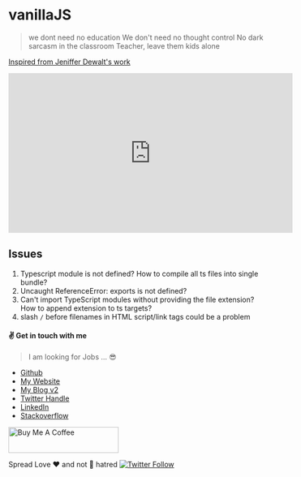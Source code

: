 # vanillaJS

> we dont need no education
> We don't need no thought control
> No dark sarcasm in the classroom
> Teacher, leave them kids alone

[Inspired from Jeniffer Dewalt's work](https://jenniferdewalt.com/index.html)

<iframe width="560" height="315" src="https://www.youtube.com/embed/GG1fgCHvDNQ" title="YouTube video player" frameborder="0" allow="accelerometer; autoplay; clipboard-write; encrypted-media; gyroscope; picture-in-picture" allowfullscreen></iframe>

## Issues

1. Typescript module is not defined? How to compile all ts files into single bundle?
2. Uncaught ReferenceError: exports is not defined?
3. Can't import TypeScript modules without providing the file extension? How to append extension to ts targets?
4. slash `/` before filenames in HTML script/link tags could be a problem

#### :v: Get in touch with me

> I am looking for Jobs ... :sunglasses:

- [Github](https://github.com/avimehenwal/)
- [My Website](https://avimehenwal.in)
- [My Blog v2](https://avimehenwal2.netlify.app/)
- [Twitter Handle](https://twitter.com/avimehenwal)
- [LinkedIn](https://in.linkedin.com/in/avimehenwal)
- [Stackoverflow](https://stackoverflow.com/users/1915935/avi-mehenwal)

<a href="https://www.buymeacoffee.com/F1j07cV" target="_blank"><img src="https://cdn.buymeacoffee.com/buttons/default-orange.png" alt="Buy Me A Coffee" style="height: 51px !important;width: 217px !important;" ></a>

Spread Love :hearts: and not :no_entry_sign: hatred [![Twitter Follow](https://img.shields.io/twitter/follow/avimehenwal.svg?style=social)](https://twitter.com/avimehenwal)
